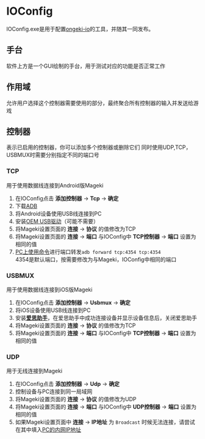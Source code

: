 # IOConfig
IOConfig.exe是用于配置[ongeki-io](https://github.com/Sanheiii/ongeki-io)的工具，并随其一同发布。
## 手台
软件上方是一个GUI绘制的手台，用于测试对应的功能是否正常工作
## 作用域
允许用户选择这个控制器需要使用的部分，最终聚合所有控制器的输入并发送给游戏
## 控制器
表示已启用的控制器，你可以添加多个控制器或删除它们
同时使用UDP,TCP，USBMUX时需要分别指定不同的端口号
### TCP
用于使用数据线连接到Android版Mageki
1. 在IOConfig点击 __添加控制器__ → __Tcp__ → __确定__
2. 下载[ADB](https://www.xda-developers.com/install-adb-windows-macos-linux/)
3. 将Android设备使用USB线连接到PC
4. 安装[OEM USB驱动](https://developer.android.google.cn/studio/run/oem-usb)（可能不需要）
5. 将Mageki设置页面的 __连接__ → __协议__ 的值修改为TCP
6. 将Mageki设置页面的 __连接__ → __端口__ 与IOConfig中 __TCP控制器__ → __端口__ 设置为相同的值
7. [PC上使用命令](https://www.xda-developers.com/install-adb-windows-macos-linux/)进行端口转发```adb forward tcp:4354 tcp:4354```<br/>4354是默认端口，按需要修改为与Mageki，IOConfig中相同的端口
### USBMUX
用于使用数据线连接到iOS版Mageki
1. 在IOConfig点击 __添加控制器__ → __Usbmux__ → __确定__
2. 将iOS设备使用USB线连接到PC
3. 安装[__爱思助手__](https://www.i4.cn/)，在爱思助手中成功连接设备并显示设备信息后，关闭爱思助手
4. 将Mageki设置页面的 __连接__ → __协议__ 的值修改为TCP
5. 将Mageki设置页面的 __连接__ → __端口__ 与IOConfig中 __TCP控制器__ → __端口__ 设置为相同的值
### UDP
用于无线连接到Mageki
1. 在IOConfig点击 __添加控制器__ → __Udp__ → __确定__
2. 控制设备与PC连接到同一局域网
3. 将Mageki设置页面的 __连接__ → __协议__ 的值修改为UDP
4. 将Mageki设置页面的 __连接__ → __端口__ 与IOConfig中 __UDP控制器__ → __端口__ 设置为相同的值
5. 如果Mageki设置页面中 __连接__ → __IP地址__ 为 ```Broadcast``` 时候无法连接，请尝试在其中填入[PC的内网IP地址](https://www.jianshu.com/p/da4bdc73a140)